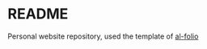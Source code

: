 # README

Personal website repository, used the template of [al-folio](https://github.com/alshedivat/al-folio/tree/master?tab=readme-ov-file)
